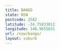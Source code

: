 ```yaml
---
title: BANGO
state: NSW
postcode: 2582
latitude: -34.75833012
longitude: 148.9655031
url: /nsw/bango/
layout: suburb
---
```

